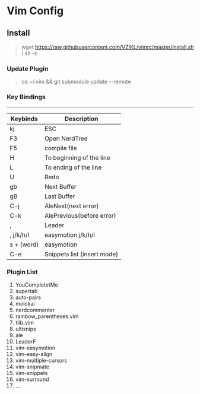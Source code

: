 # Vim Config

## Install

> wget https://raw.githubusercontent.com/VZIKL/vimrc/master/install.sh | sh -c

### Update Plugin

> cd ~/.vim && git submodule update --remote

### Key Bindings

---

| Keybinds   | Description                 |
| ---------- | --------------------------- |
| kj         | ESC                         |
| F3         | Open NerdTree               |
| F5         | compile file                |
| H          | To beginning of the line    |
| L          | To ending of the line       |
| U          | Redo                        |
| gb         | Next Buffer                 |
| gB         | Last Buffer                 |
| C-j        | AleNext(next error)         |
| C-k        | AlePrevious(before error)   |
| ,          | Leader                      |
| , j/k/h/l  | easymotion j/k/h/l          |
| s + (word) | easymotion                  |
| C-e        | Snippets list (insert mode) |


###  Plugin List
1. YouCompletetMe
2. supertab
3. auto-pairs
4. molokai
5. nerdcommenter
6. rainbow_parentheses.vim
7. tlib_vim
8. ultisnips
9. ale
10. LeaderF
11. vim-easymotion
12. vim-easy-align
13. vim-multiple-cursors
14. vim-snipmate
15. vim-snippets
16. vim-surround
17. ….
